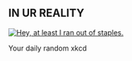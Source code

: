 ## IN UR REALITY
[![Hey, at least I ran out of staples.](https://imgs.xkcd.com/comics/in_ur_reality.png)](https://xkcd.com/262/ "Hey, at least I ran out of staples.")

Your daily random xkcd
